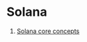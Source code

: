 # Solana

1. [Solana core concepts](https://github.com/jogeshwar01/solana-core/tree/main/1-core-concepts)
